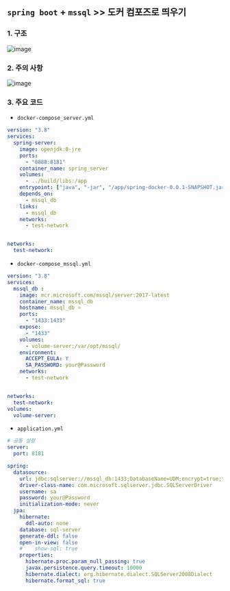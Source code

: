## `spring boot` + `mssql` >> 도커 컴포즈로 띄우기
### 1. 구조
![image](https://user-images.githubusercontent.com/61215550/167562922-98ed7a5f-091b-413a-bdc7-52fad874a800.png)

### 2. 주의 사항
![image](https://user-images.githubusercontent.com/61215550/167562988-d64cad1d-5837-4aea-a676-ec4436905638.png)

### 3. 주요 코드
- `docker-compose_server.yml`
```yml
version: "3.8"
services:
  spring-server:
    image: openjdk:8-jre
    ports:
      - "8888:8181"
    container_name: spring_server
    volumes:
      - ../build/libs:/app
    entrypoint: ["java", "-jar", "/app/spring-docker-0.0.1-SNAPSHOT.jar"]
    depends_on:
      - mssql_db
    links:
      - mssql_db
    networks:
      - test-network


networks:
  test-network:
```

- `docker-compose_mssql.yml`
```yml
version: "3.8"
services:
  mssql_db :
    image: mcr.microsoft.com/mssql/server:2017-latest
    container_name: mssql_db
    hostname: mssql_db ⭐
    ports:
      - "1433:1433"
    expose:
      - "1433"
    volumes:
      - volume-server:/var/opt/mssql/
    environment:
      ACCEPT_EULA: Y
      SA_PASSWORD: your@Password
    networks:
      - test-network


networks:
  test-network:
volumes:
  volume-server:
```

- `application.yml`
```yml
# 공통 설정
server:
  port: 8181

spring:
  datasource:
    url: jdbc:sqlserver://mssql_db:1433;DatabaseName=UDM;encrypt=true;trustServerCertificate=true ⭐ 컴포즈 설정 파일의 hostname과 일치!
    driver-class-name: com.microsoft.sqlserver.jdbc.SQLServerDriver
    username: sa
    password: your@Password
    initialization-mode: never
  jpa:
    hibernate:
      ddl-auto: none
    database: sql-server
    generate-ddl: false
    open-in-view: false
    #    show-sql: true
    properties:
      hibernate.proc.param_null_passing: true
      javax.persistence.query.timeout: 10000
      hibernate.dialect: org.hibernate.dialect.SQLServer2008Dialect
      hibernate.format_sql: true
```
